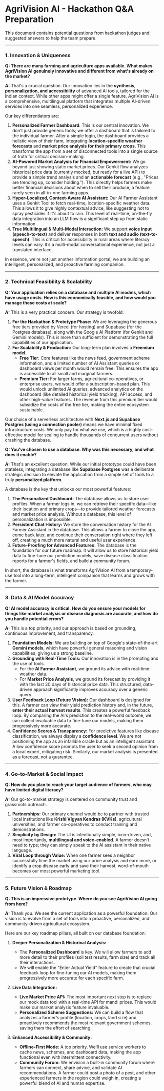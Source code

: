 # AgriVision AI - Hackathon Q&A Preparation

This document contains potential questions from hackathon judges and suggested answers to help the team prepare.

---

### **1. Innovation & Uniqueness**

**Q: There are many farming and agriculture apps available. What makes AgriVision AI genuinely innovative and different from what's already on the market?**

**A:** That's a crucial question. Our innovation lies in the **synthesis, personalization, and accessibility** of advanced AI tools, tailored for the Indian context. While other apps might offer a single feature, AgriVision AI is a comprehensive, multilingual platform that integrates multiple AI-driven services into one seamless, personalized experience.

Our key differentiators are:
1.  **Personalized Farmer Dashboard:** This is our central innovation. We don't just provide generic tools; we offer a dashboard that is tailored to the individual farmer. After a simple login, the dashboard provides a holistic view of their farm, integrating **location-specific weather forecasts** and **market price analysis for their primary crops**. This transforms the app from a set of disconnected tools into a single source of truth for critical decision-making.
2.  **AI-Powered Market Analysis for Financial Empowerment:** We go beyond just showing static market prices. Our Genkit flow analyzes historical price data (currently mocked, but ready for a live API) to provide a simple trend analysis and an **actionable forecast** (e.g., "Prices are trending up, consider holding."). This directly helps farmers make better financial decisions about when to sell their produce, a feature rarely seen in all-in-one farming apps.
3.  **Hyper-Localized, Context-Aware AI Assistant:** Our AI Farmer Assistant uses a Genkit Tool to fetch real-time, location-specific weather data. This allows it to give highly contextual advice, like suggesting not to spray pesticides if it's about to rain. This level of real-time, on-the-fly data integration into an LLM flow is a significant step up from static information.
4.  **True Multilingual & Multi-Modal Interaction:** We support **voice input (speech-to-text)** and deliver responses in both **text and audio (text-to-speech)**. This is critical for accessibility in rural areas where literacy levels can vary. It’s a multi-modal conversational experience, not just a translated interface.

In essence, we're not just another information portal; we are building an intelligent, personalized, and proactive farming companion.

---

### **2. Technical Feasibility & Scalability**

**Q: Your application relies on a database and multiple AI models, which have usage costs. How is this economically feasible, and how would you manage these costs at scale?**

**A:** This is a very practical concern. Our strategy is twofold:

1.  **For the Hackathon & Prototype Phase:** We are leveraging the generous free tiers provided by Vercel (for hosting) and Supabase (for the Postgres database), along with the Google AI Platform (for Genkit and Gemini models). This is more than sufficient for demonstrating the full capabilities of our application.
2.  **For Scalability & Production:** Our long-term plan involves a **Freemium model**.
    *   **Free Tier:** Core features like the news feed, government scheme information, and a limited number of AI Assistant queries or dashboard views per month would remain free. This ensures the app is accessible to all small and marginal farmers.
    *   **Premium Tier:** For larger farms, agricultural co-operatives, or enterprise users, we would offer a subscription-based plan. This would unlock unlimited AI queries, advanced analytics on the dashboard (like detailed historical yield tracking), API access, and other high-value features. The revenue from this premium tier would subsidize the costs of the free tier, making the entire ecosystem sustainable.

Our choice of a serverless architecture with **Next.js and Supabase Postgres (using a connection pooler)** means we have minimal fixed infrastructure costs. We only pay for what we use, which is a highly cost-effective model for scaling to handle thousands of concurrent users without crashing the database.

**Q: You've chosen to use a database. Why was this necessary, and what does it enable?**

**A:** That's an excellent question. While our initial prototype could have been stateless, integrating a database like **Supabase Postgres** was a deliberate strategic decision to elevate the application from a simple set of tools to a truly **personalized platform**.

A database is the key that unlocks our most powerful features:

1.  **The Personalized Dashboard:** The database allows us to store user profiles. When a farmer logs in, we can retrieve their specific data—like their location and primary crops—to provide tailored weather forecasts and market price analysis. Without a database, this level of personalization is impossible.
2.  **Persistent Chat History:** We store the conversation history for the AI Farmer Assistant in the database. This allows a farmer to close the app, come back later, and continue their conversation right where they left off, creating a much more natural and useful user experience.
3.  **Future-Proofing for Advanced Features:** The database is the foundation for our future roadmap. It will allow us to store historical yield data to fine-tune our prediction models, save disease classification reports for a farmer's fields, and build a community forum.

In short, the database is what transforms AgriVision AI from a temporary-use tool into a long-term, intelligent companion that learns and grows with the farmer.

---

### **3. Data & AI Model Accuracy**

**Q: AI model accuracy is critical. How do you ensure your models for things like market analysis or disease diagnosis are accurate, and how do you handle potential errors?**

**A:** This is a top priority, and our approach is based on grounding, continuous improvement, and transparency.

1.  **Foundation Models:** We are building on top of Google's state-of-the-art **Gemini models**, which have powerful general reasoning and vision capabilities, giving us a strong baseline.
2.  **Grounding with Real-Time Tools:** Our innovation is in the prompting and the use of tools.
    *   For the **AI Farmer Assistant**, we ground its advice with real-time weather data.
    *   For **Market Price Analysis**, we ground its forecast by providing it with the last 30 days of historical price data. This structured, data-driven approach significantly improves accuracy over a generic query.
3.  **User Feedback Loop (Future Vision):** Our dashboard is designed for this. A farmer can view their yield prediction history and, in the future, **enter their actual harvest results**. This creates a powerful feedback loop. By comparing the AI's prediction to the real-world outcome, we can collect invaluable data to fine-tune our models, making them progressively more accurate.
4.  **Confidence Scores & Transparency:** For predictive features like disease classification, we always display a **confidence level**. We are not positioning the app as an infallible oracle but as an intelligent assistant. A low confidence score prompts the user to seek a second opinion from a local expert, mitigating risk. Similarly, our market analysis is presented as a forecast, not a guarantee.

---

### **4. Go-to-Market & Social Impact**

**Q: How do you plan to reach your target audience of farmers, who may have limited digital literacy?**

**A:** Our go-to-market strategy is centered on community trust and grassroots outreach.

1.  **Partnerships:** Our primary channel would be to partner with trusted local institutions like **Krishi Vigyan Kendras (KVKs)**, agricultural universities, and farmer co-operatives to conduct training and demonstrations.
2.  **Simplicity by Design:** The UI is intentionally simple, icon-driven, and, most importantly, **multilingual and voice-enabled**. A farmer doesn't need to type; they can simply speak to the AI assistant in their native language.
3.  **Viral Loop through Value:** When one farmer sees a neighbor successfully time the market using our price analysis and earn more, or identify a crop disease early and save their harvest, word-of-mouth becomes our most powerful marketing tool.

---
### **5. Future Vision & Roadmap**

**Q: This is an impressive prototype. Where do you see AgriVision AI going from here?**

**A:** Thank you. We see the current application as a powerful foundation. Our vision is to evolve from a set of tools into a proactive, personalized, and community-driven agricultural ecosystem.

Here are our key roadmap pillars, all built on our database foundation:

1.  **Deeper Personalization & Historical Analysis:**
    *   The **Personalized Dashboard** is key. We will allow farmers to add more detail to their profiles (soil test results, farm size) and track all their interactions.
    *   We will enable the "Enter Actual Yield" feature to create that crucial feedback loop for fine-tuning our AI models, making them progressively more accurate for each specific farm.

2.  **Live Data Integration:**
    *   **Live Market Price API:** The most important next step is to replace our mock data tool with a real-time API for mandi prices. This would make our market analysis feature invaluable.
    *   **Personalized Scheme Suggestions:** We can build a flow that analyzes a farmer's profile (location, crops, land size) and proactively recommends the most relevant government schemes, saving them the effort of searching.

3.  **Enhanced Accessibility & Community:**
    *   **Offline-First Mode:** A top priority. We'll use service workers to cache news, schemes, and dashboard data, making the app functional even with intermittent connectivity.
    *   **Community Forum:** We envision a built-in community forum where farmers can connect, share advice, and validate AI recommendations. A farmer could post a photo of a pest, and other experienced farmers in the region could weigh in, creating a powerful blend of AI and human expertise.
